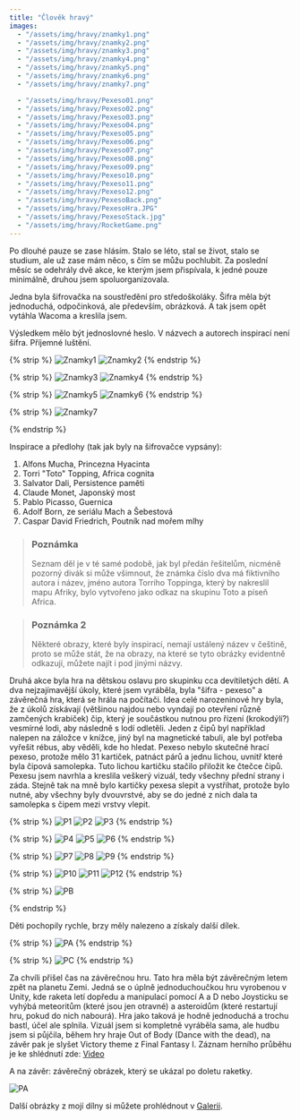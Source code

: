 ```yaml
---
title: "Člověk hravý"
images:
  - "/assets/img/hravy/znamky1.png"
  - "/assets/img/hravy/znamky2.png"
  - "/assets/img/hravy/znamky3.png"
  - "/assets/img/hravy/znamky4.png"
  - "/assets/img/hravy/znamky5.png"
  - "/assets/img/hravy/znamky6.png"
  - "/assets/img/hravy/znamky7.png"

  - "/assets/img/hravy/Pexeso01.png"
  - "/assets/img/hravy/Pexeso02.png"
  - "/assets/img/hravy/Pexeso03.png"
  - "/assets/img/hravy/Pexeso04.png"
  - "/assets/img/hravy/Pexeso05.png"
  - "/assets/img/hravy/Pexeso06.png"
  - "/assets/img/hravy/Pexeso07.png"
  - "/assets/img/hravy/Pexeso08.png"
  - "/assets/img/hravy/Pexeso09.png"
  - "/assets/img/hravy/Pexeso10.png"
  - "/assets/img/hravy/Pexeso11.png"
  - "/assets/img/hravy/Pexeso12.png"
  - "/assets/img/hravy/PexesoBack.png"
  - "/assets/img/hravy/PexesoHra.JPG"
  - "/assets/img/hravy/PexesoStack.jpg"
  - "/assets/img/hravy/RocketGame.png"
---
```

<!--begin_excerpt-->
Po dlouhé pauze se zase hlásím.
Stalo se léto, stal se život, stalo se studium, ale už zase mám něco, s čím se můžu pochlubit.
Za poslední měsíc se odehrály dvě akce, ke kterým jsem přispívala, k jedné pouze minimálně, druhou jsem spoluorganizovala.
<!--end_excerpt-->

Jedna byla šifrovačka na soustředění pro středoškoláky. Šifra měla být jednoduchá, odpočinková, ale především, obrázková.
A tak jsem opět vytáhla Wacoma a kreslila jsem.

Výsledkem mělo být jednoslovné heslo. V názvech a autorech inspirací není šifra. Příjemné luštění.

{% strip %}
![Znamky1](/assets/img/hravy/znamky1.png)
![Znamky2](/assets/img/hravy/znamky2.png)
{% endstrip %}

{% strip %}
![Znamky3](/assets/img/hravy/znamky3.png)
![Znamky4](/assets/img/hravy/znamky4.png)
{% endstrip %}

{% strip %}
![Znamky5](/assets/img/hravy/znamky5.png)
![Znamky6](/assets/img/hravy//znamky6.png)
{% endstrip %}

{% strip %}
![Znamky7](/assets/img/hravy/znamky7.png)
<!-- br -->
{% endstrip %}

Inspirace a předlohy (tak jak byly na šifrovačce vypsány):
1. Alfons Mucha, Princezna Hyacinta
2. Torri "Toto" Topping, Africa cognita
3. Salvator Dali, Persistence paměti
4. Claude Monet, Japonský most
5. Pablo Picasso, Guernica
6. Adolf Born, ze seriálu Mach a Šebestová
7. Caspar David Friedrich, Poutník nad mořem mlhy

> ### Poznámka
> Seznam děl je v té samé podobě, jak byl předán řešitelům, nicméně pozorný divák si
> může všimnout, že známka číslo dva má fiktivního autora i název, jméno autora Torriho Toppinga,
> který by nakreslil mapu Afriky, bylo vytvořeno jako odkaz na skupinu Toto a píseň Africa.

> ### Poznámka 2
> Některé obrazy, které byly inspirací, nemají ustálený název v češtině, proto se může stát,
> že na obrazy, na které se tyto obrázky evidentně odkazují, můžete najít i pod jinými názvy.


Druhá akce byla hra na dětskou oslavu pro skupinku cca devítiletých dětí. A dva nejzajímavější úkoly, které jsem vyráběla, byla "šifra - pexeso" a závěrečná hra, která se hrála na počítači. Idea celé narozeninové hry byla, že z úkolů získávají (většinou najdou nebo vyndají po otevření různě zamčených krabiček) čip, který je součástkou nutnou pro řízení (krokodýlí?) vesmírné lodi, aby následně s lodí odletěli. Jeden z čipů byl například nalepen na záložce v knížce, jiný byl na magnetické tabuli, ale byl potřeba vyřešit rébus, aby věděli, kde ho hledat.
Pexeso nebylo skutečné hrací pexeso, protože mělo 31 kartiček, patnáct párů a jednu lichou, uvnitř které byla čipová samolepka. Tuto lichou kartičku stačilo přiložit ke čtečce čipů.
Pexesu jsem navrhla a kreslila veškerý vizuál, tedy všechny přední strany i záda. Stejně tak na mně bylo kartičky pexesa slepit a vystříhat, protože bylo nutné, aby všechny byly dvouvrstvé, aby se do jedné z nich dala ta samolepka s čipem mezi vrstvy vlepit.

{% strip %}
![P1](/assets/img/hravy/Pexeso01.png)
![P2](/assets/img/hravy/Pexeso02.png)
![P3](/assets/img/hravy/Pexeso03.png) 
{% endstrip %}

{% strip %}
![P4](/assets/img/hravy/Pexeso04.png)
![P5](/assets/img/hravy/Pexeso05.png)
![P6](/assets/img/hravy/Pexeso06.png)
{% endstrip %}

{% strip %}
![P7](/assets/img/hravy/Pexeso07.png)
![P8](/assets/img/hravy/Pexeso08.png)
![P9](/assets/img/hravy/Pexeso09.png)
{% endstrip %}

{% strip %}
![P10](/assets/img/hravy/Pexeso10.png)
![P11](/assets/img/hravy/Pexeso11.png)
![P12](/assets/img/hravy/Pexeso12.png)
{% endstrip %}

{% strip %}
![PB](/assets/img/hravy/PexesoBack.png)
<!-- br -->
{% endstrip %}

Děti pochopily rychle, brzy měly nalezeno a získaly další dílek.

{% strip %}
![PA](/assets/img/hravy/PexesoHra.JPG)
{% endstrip %}

{% strip %}
![PC](/assets/img/hravy/PexesoStack.jpg)
{% endstrip %}

Za chvíli přišel čas na závěrečnou hru. Tato hra měla být závěrečným letem zpět na planetu Zemi. Jedná se o úplně jednoduchoučkou hru vyrobenou v Unity, kde raketa letí dopředu a manipulací pomocí A a D nebo Joysticku se vyhýbá meteoritům (které jsou jen otravné) a asteroidům (které restartují hru, pokud do nich nabourá). Hra jako taková je hodně jednoduchá a trochu bastl, účel ale splnila. Vizuál jsem si kompletně vyráběla sama, ale hudbu jsem si půjčila, během hry hraje Out of Body (Dance with the dead), na závěr pak je slyšet Victory theme z Final Fantasy I.
Záznam herního průběhu je ke shlédnutí zde: [Video](https://youtu.be/q_o6vZlWboU)

A na závěr: závěrečný obrázek, který se ukázal po doletu raketky.

![PA](/assets/img/hravy/RocketGame.png)

Další obrázky z mojí dílny si můžete prohlédnout v [Galerii](/galerie/).
